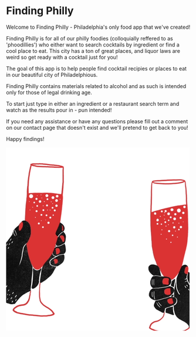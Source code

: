# Finding Philly

Welcome to Finding Philly - Philadelphia's only food app that we've created!

Finding Philly is for all of our philly foodies (colloquially reffered to as 'phoodillies') who either want to search cocktails by ingredient or find a cool place to eat. This city has a ton of great places, and liquor laws are weird so get ready with a cocktail just for you!

The goal of this app is to help people find cocktail recipies or places to eat in our beautiful city of Philadelphious.

Finding Philly contains materials related to alcohol and as such is intended only for those of legal drinking age. 

To start just type in either an ingredient or a restaurant search term and watch as the results pour in - pun intended!

If you need any assistance or have any questions please fill out a comment on our contact page that doesn't exist and we'll pretend to get back to you!

Happy findings!

![Cheers_Gif](assets/images/cheers.gif) 
